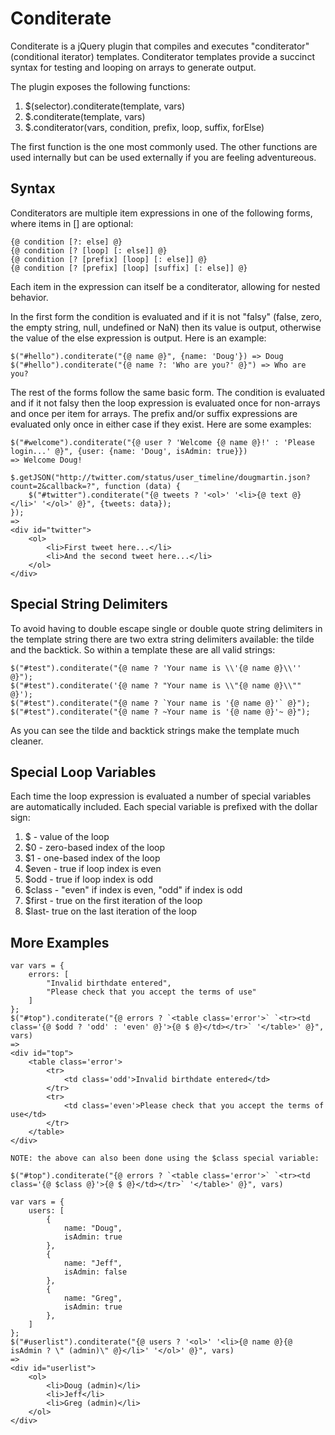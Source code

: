 Conditerate
===========
 
Conditerate is a jQuery plugin that compiles and executes "conditerator" (conditional iterator) templates.  Conditerator templates provide a succinct syntax for testing and looping on arrays to generate output.

The plugin exposes the following functions:

1. $(selector).conditerate(template, vars)
2. $.conditerate(template, vars)
3. $.conditerator(vars, condition, prefix, loop, suffix, forElse)

The first function is the one most commonly used.  The other functions are used internally but can be used externally if you are feeling adventureous.

Syntax
------

Conditerators are multiple item expressions in one of the following forms, where items in [] are optional:
 
	{@ condition [?: else] @}
	{@ condition [? [loop] [: else]] @}
	{@ condition [? [prefix] [loop] [: else]] @}
	{@ condition [? [prefix] [loop] [suffix] [: else]] @}
	
Each item in the expression can itself be a conditerator, allowing for nested behavior.
	
In the first form the condition is evaluated and if it is not "falsy" (false, zero, the empty string, null, undefined or NaN) then its value is output, otherwise the value of the else expression is output.  Here is an example:
	
	$("#hello").conditerate("{@ name @}", {name: 'Doug'}) => Doug
	$("#hello").conditerate("{@ name ?: 'Who are you?' @}") => Who are you?

The rest of the forms follow the same basic form.  The condition is evaluated and if it not falsy then the loop expression is evaluated once for non-arrays and once per item for arrays.  The prefix and/or suffix expressions are evaluated only once in either case if they exist.  Here are some examples:
	
	$("#welcome").conditerate("{@ user ? 'Welcome {@ name @}!' : 'Please login...' @}", {user: {name: 'Doug', isAdmin: true}})
	=> Welcome Doug!
	
	$.getJSON("http://twitter.com/status/user_timeline/dougmartin.json?count=2&callback=?", function (data) {
		$("#twitter").conditerate("{@ tweets ? '<ol>' '<li>{@ text @}</li>' '</ol>' @}", {tweets: data});
	});
	=>
	<div id="twitter">
		<ol>
			<li>First tweet here...</li>
			<li>And the second tweet here...</li>
		</ol>
	</div>

Special String Delimiters
-------------------------
	
To avoid having to double escape single or double quote string delimiters in the template string there are two extra string delimiters available: the tilde and the backtick.  So within a template these are all valid strings:

	$("#test").conditerate("{@ name ? 'Your name is \\'{@ name @}\\'' @}");
	$("#test").conditerate('{@ name ? "Your name is \\"{@ name @}\\"" @}');
	$("#test").conditerate("{@ name ? `Your name is '{@ name @}'` @}");
	$("#test").conditerate("{@ name ? ~Your name is '{@ name @}'~ @}");
	
As you can see the tilde and backtick strings make the template much cleaner.

Special Loop Variables
----------------------

Each time the loop expression is evaluated a number of special variables are automatically included. Each special variable is prefixed with the dollar sign:

1. $ - value of the loop
2. $0 - zero-based index of the loop
3. $1 - one-based index of the loop
4. $even - true if loop index is even
5. $odd - true if loop index is odd
6. $class - "even" if index is even, "odd" if index is odd
7. $first - true on the first iteration of the loop
8. $last- true on the last iteration of the loop

More Examples
-------------
	
	var vars = {
		errors: [
			"Invalid birthdate entered",
			"Please check that you accept the terms of use"
		]
	};
	$("#top").conditerate("{@ errors ? `<table class='error'>` `<tr><td class='{@ $odd ? 'odd' : 'even' @}'>{@ $ @}</td></tr>` '</table>' @}", vars) 
	=> 
	<div id="top">
		<table class='error'>
			<tr>
				<td class='odd'>Invalid birthdate entered</td>
			</tr>
			<tr>
				<td class='even'>Please check that you accept the terms of use</td>
			</tr>
		</table>
	</div>
	
	NOTE: the above can also been done using the $class special variable:
	
	$("#top").conditerate("{@ errors ? `<table class='error'>` `<tr><td class='{@ $class @}'>{@ $ @}</td></tr>` '</table>' @}", vars) 
	
	var vars = {
		users: [
			{
				name: "Doug",
				isAdmin: true
			},
			{
				name: "Jeff",
				isAdmin: false
			},
			{
				name: "Greg",
				isAdmin: true
			},
		]
	};
	$("#userlist").conditerate("{@ users ? '<ol>' '<li>{@ name @}{@ isAdmin ? \" (admin)\" @}</li>' '</ol>' @}", vars) 
	=> 
	<div id="userlist">
		<ol>
			<li>Doug (admin)</li>
			<li>Jeff</li>
			<li>Greg (admin)</li>
		</ol>
	</div>
	
